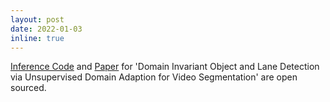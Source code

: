 ```yaml
---
layout: post
date: 2022-01-03
inline: true
---
```


[Inference Code]() and [Paper]() for 'Domain Invariant Object and Lane Detection via Unsupervised Domain Adaption for Video Segmentation' are open sourced.